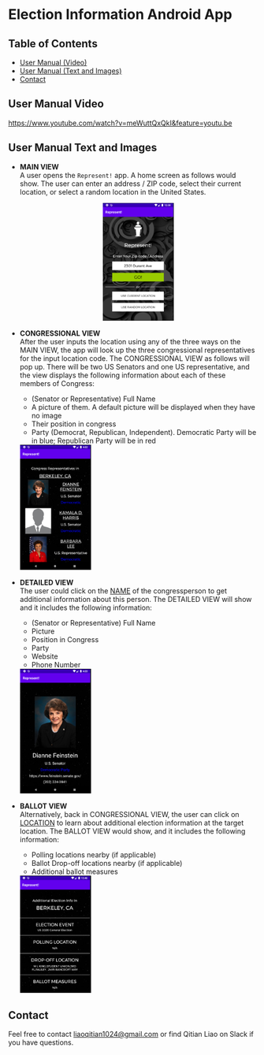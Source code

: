 # Election Information Android App

## Table of Contents
  - [User Manual (Video)](#User-Manual-Video)
  - [User Manual (Text and Images)](#User-Manual-Text-and-Images)
  - [Contact](#Contact)

## User Manual Video
https://www.youtube.com/watch?v=meWuttQxQkI&feature=youtu.be

## User Manual Text and Images

- **MAIN VIEW**  
  A user opens the `Represent!` app. A home screen as follows would show. The user can enter an address / ZIP code, select their current location, or select a random location in the United States.  
  <center><img width = 30% height = auto src = "images/mainView.png"></center>

- **CONGRESSIONAL VIEW**  
	After the user inputs the location using any of the three ways on the MAIN VIEW, the app will look up the three congressional representatives for the input location code. The CONGRESSIONAL VIEW as follows will pop up. There will be two US Senators and one US representative, and the view displays the following information about each of these members of Congress:
	- (Senator or Representative) Full Name
	- A picture of them. A default picture will be displayed when they have no image
	- Their position in congress
	- Party (Democrat, Republican, Independent). Democratic Party will be in blue; Republican Party will be in red  
	  
	<img width = 30% height = auto src = "images/congressionalView.png">
	
- **DETAILED VIEW**  
	The user could click on the <ins>NAME</ins> of the congressperson to get additional information about this person. The DETAILED VIEW will show and it includes the following information:
	- (Senator or Representative) Full Name
	- Picture
	- Position in Congress
	- Party
	- Website 
	- Phone Number  
	
	<img width = 30% height = auto src = "images/detailedView.png">
	
- **BALLOT VIEW**  
	Alternatively, back in CONGRESSIONAL VIEW, the user can click on <ins>LOCATION</ins> to learn about additional election information at the target location. The BALLOT VIEW would show, and it includes the following information:
	- Polling locations nearby (if applicable)
	- Ballot Drop-off locations nearby (if applicable)
	- Additional ballot measures

	<img width = 30% height = auto src = "images/ballotView.png">

## Contact
Feel free to contact liaoqitian1024@gmail.com or find Qitian Liao on Slack if you have questions.

